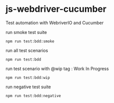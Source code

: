 # js-webdriver-cucumber
Test automation with WebriverIO and Cucumber

run smoke test suite
```
npm run test:bdd:smoke
```

run all test scenarios
```
npm run test:bdd
```

run test scenario with @wip tag : Work In Progress
```
npm run test:bdd:wip
```
run negative test suite
```
npm run test:bdd:negative
```
